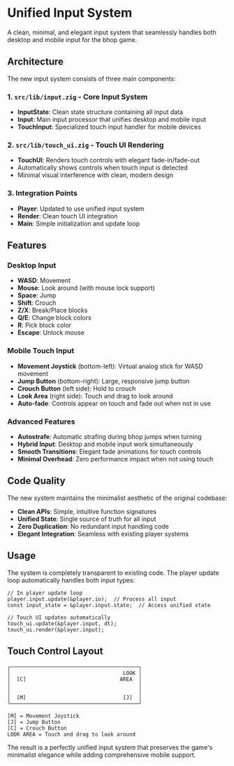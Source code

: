 # Unified Input System

A clean, minimal, and elegant input system that seamlessly handles both desktop and mobile input for the bhop game.

## Architecture

The new input system consists of three main components:

### 1. `src/lib/input.zig` - Core Input System
- **InputState**: Clean state structure containing all input data
- **Input**: Main input processor that unifies desktop and mobile input
- **TouchInput**: Specialized touch input handler for mobile devices

### 2. `src/lib/touch_ui.zig` - Touch UI Rendering
- **TouchUI**: Renders touch controls with elegant fade-in/fade-out
- Automatically shows controls when touch input is detected
- Minimal visual interference with clean, modern design

### 3. Integration Points
- **Player**: Updated to use unified input system
- **Render**: Clean touch UI integration
- **Main**: Simple initialization and update loop

## Features

### Desktop Input
- **WASD**: Movement
- **Mouse**: Look around (with mouse lock support)
- **Space**: Jump
- **Shift**: Crouch
- **Z/X**: Break/Place blocks
- **Q/E**: Change block colors
- **R**: Pick block color
- **Escape**: Unlock mouse

### Mobile Touch Input
- **Movement Joystick** (bottom-left): Virtual analog stick for WASD movement
- **Jump Button** (bottom-right): Large, responsive jump button
- **Crouch Button** (left side): Hold to crouch
- **Look Area** (right side): Touch and drag to look around
- **Auto-fade**: Controls appear on touch and fade out when not in use

### Advanced Features
- **Autostrafe**: Automatic strafing during bhop jumps when turning
- **Hybrid Input**: Desktop and mobile input work simultaneously
- **Smooth Transitions**: Elegant fade animations for touch controls
- **Minimal Overhead**: Zero performance impact when not using touch

## Code Quality

The new system maintains the minimalist aesthetic of the original codebase:

- **Clean APIs**: Simple, intuitive function signatures
- **Unified State**: Single source of truth for all input
- **Zero Duplication**: No redundant input handling code
- **Elegant Integration**: Seamless with existing player systems

## Usage

The system is completely transparent to existing code. The player update loop automatically handles both input types:

```zig
// In player update loop
player.input.update(&player.io);  // Process all input
const input_state = &player.input.state;  // Access unified state

// Touch UI updates automatically
touch_ui.update(&player.input, dt);
touch_ui.render(&player.input);
```

## Touch Control Layout

```
┌─────────────────────────────────────────┐
│                                    LOOK │
│  [C]                              AREA  │
│                                         │
│                                         │
│  [M]                               [J]  │
└─────────────────────────────────────────┘

[M] = Movement Joystick
[J] = Jump Button  
[C] = Crouch Button
LOOK AREA = Touch and drag to look around
```

The result is a perfectly unified input system that preserves the game's minimalist elegance while adding comprehensive mobile support.